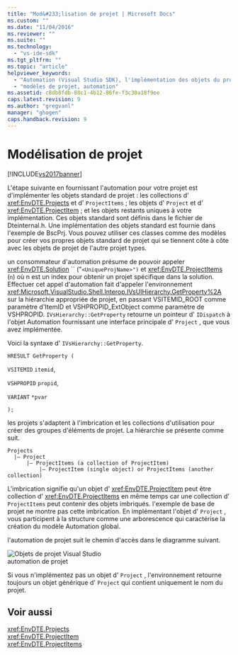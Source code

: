 ```yaml
---
title: "Mod&#233;lisation de projet | Microsoft Docs"
ms.custom: ""
ms.date: "11/04/2016"
ms.reviewer: ""
ms.suite: ""
ms.technology: 
  - "vs-ide-sdk"
ms.tgt_pltfrm: ""
ms.topic: "article"
helpviewer_keywords: 
  - "Automation (Visual Studio SDK), l'implémentation des objets du projet"
  - "modèles de projet, automation"
ms.assetid: c8db8fdb-88c1-4b12-86fe-f3c30a18f9ee
caps.latest.revision: 9
ms.author: "gregvanl"
manager: "ghogen"
caps.handback.revision: 9
---
```

# Mod&#233;lisation de projet
[!INCLUDE[vs2017banner](../../code-quality/includes/vs2017banner.md)]

L'étape suivante en fournissant l'automation pour votre projet est d'implémenter les objets standard de projet : les collections d' <xref:EnvDTE.Projects> et d' `ProjectItems` ; les objets d' `Project` et d' <xref:EnvDTE.ProjectItem> ; et les objets restants uniques à votre implémentation.  Ces objets standard sont définis dans le fichier de Dteinternal.h.  Une implémentation des objets standard est fournie dans l'exemple de BscPrj.  Vous pouvez utiliser ces classes comme des modèles pour créer vos propres objets standard de projet qui se tiennent côte à côte avec les objets de projet de l'autre projet types.  
  
 un consommateur d'automation présume de pouvoir appeler <xref:EnvDTE.Solution> `` \("`<UniqueProjName>")` et <xref:EnvDTE.ProjectItems> \(`n`\) où n est un index pour obtenir un projet spécifique dans la solution.  Effectuer cet appel d'automation fait d'appeler l'environnement <xref:Microsoft.VisualStudio.Shell.Interop.IVsUIHierarchy.GetProperty%2A> sur la hiérarchie appropriée de projet, en passant VSITEMID\_ROOT comme paramètre d'ItemID et VSHPROPID\_ExtObject comme paramètre de VSHPROPID.  `IVsHierarchy::GetProperty` retourne un pointeur d' `IDispatch` à l'objet Automation fournissant une interface principale d' `Project` , que vous avez implémentée.  
  
 Voici la syntaxe d' `IVsHierarchy::GetProperty`.  
  
 `HRESULT GetProperty (`  
  
 `VSITEMID` `itemid`,  
  
 `VSHPROPID` `propid`,  
  
 `VARIANT` `*pvar`  
  
 `);`  
  
 les projets s'adaptent à l'imbrication et les collections d'utilisation pour créer des groupes d'éléments de projet.  La hiérarchie se présente comme suit.  
  
```  
Projects  
  |– Project  
      |– ProjectItems (a collection of ProjectItem)  
          |– ProjectItem (single object) or ProjectItems (another collection)  
```  
  
 L'imbrication signifie qu'un objet d' <xref:EnvDTE.ProjectItem> peut être collection d' <xref:EnvDTE.ProjectItems> en même temps car une collection d' `ProjectItems` peut contenir des objets imbriqués.  l'exemple de base de projet ne montre pas cette imbrication.  En implémentant l'objet d' `Project` , vous participent à la structure comme une arborescence qui caractérise la création du modèle Automation global.  
  
 l'automation de projet suit le chemin d'accès dans le diagramme suivant.  
  
 ![Objets de projet Visual Studio](~/extensibility/internals/media/projectobjects.gif "ProjectObjects")  
automation de projet  
  
 Si vous n'implémentez pas un objet d' `Project` , l'environnement retourne toujours un objet générique d' `Project` qui contient uniquement le nom du projet.  
  
## Voir aussi  
 <xref:EnvDTE.Projects>   
 <xref:EnvDTE.ProjectItem>   
 <xref:EnvDTE.ProjectItems>